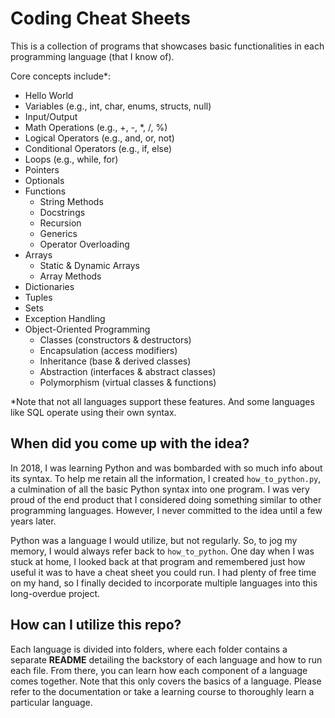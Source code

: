 # Coding Cheat Sheets

This is a collection of programs that showcases basic functionalities in each programming language (that I know of).

Core concepts include\*:

- Hello World
- Variables (e.g., int, char, enums, structs, null)
- Input/Output
- Math Operations (e.g., +, -, \*, /, %)
- Logical Operators (e.g., and, or, not)
- Conditional Operators (e.g., if, else)
- Loops (e.g., while, for)
- Pointers
- Optionals
- Functions
  - String Methods
  - Docstrings
  - Recursion
  - Generics
  - Operator Overloading
- Arrays
  - Static & Dynamic Arrays
  - Array Methods
- Dictionaries
- Tuples
- Sets
- Exception Handling
- Object-Oriented Programming
  - Classes (constructors & destructors)
  - Encapsulation (access modifiers)
  - Inheritance (base & derived classes)
  - Abstraction (interfaces & abstract classes)
  - Polymorphism (virtual classes & functions)

\*Note that not all languages support these features. And some languages like SQL operate using their own syntax.

## When did you come up with the idea?

In 2018, I was learning Python and was bombarded with so much info about its syntax. To help me retain all the information, I created `how_to_python.py`, a culmination of all the basic Python syntax into one program. I was very proud of the end product that I considered doing something similar to other programming languages. However, I never committed to the idea until a few years later.

Python was a language I would utilize, but not regularly. So, to jog my memory, I would always refer back to `how_to_python`. One day when I was stuck at home, I looked back at that program and remembered just how useful it was to have a cheat sheet you could run. I had plenty of free time on my hand, so I finally decided to incorporate multiple languages into this long-overdue project.

## How can I utilize this repo?

Each language is divided into folders, where each folder contains a separate **README** detailing the backstory of each language and how to run each file. From there, you can learn how each component of a language comes together. Note that this only covers the basics of a language. Please refer to the documentation or take a learning course to thoroughly learn a particular language.
